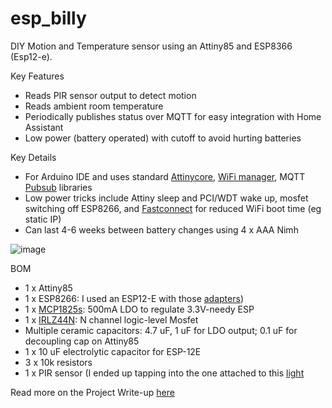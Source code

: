 # esp_billy
DIY Motion and Temperature sensor using an Attiny85 and ESP8366 (Esp12-e).


Key Features
 - Reads PIR sensor output to detect motion
 - Reads ambient room temperature
 - Periodically publishes status over MQTT for easy integration with Home Assistant
 - Low power (battery operated) with cutoff to avoid hurting batteries

Key Details
 - For Arduino IDE and uses standard [Attinycore](https://github.com/SpenceKonde/ATTinyCore), [WiFi manager](https://github.com/tzapu/WiFiManager), MQTT [Pubsub](https://github.com/knolleary/pubsubclient) libraries
 - Low power tricks include Attiny sleep and PCI/WDT wake up, mosfet switching off ESP8266, and [Fastconnect](https://github.com/tzapu/WiFiManager/issues/1342) for reduced WiFi boot time (eg static IP)
 - Can last 4-6 weeks between battery changes using 4 x AAA Nimh

![image](https://github.com/smashteevee/esp_billy/assets/59382083/c5cd4e8d-7e6d-477a-ae7d-e48e43ca56c4)



BOM
  - 1 x Attiny85
  - 1 x ESP8266: I used an ESP12-E with those [adapters](https://www.iot-experiments.com/fashing-the-esp12e-with-the-breadboard-adapter/))
  - 1 x [MCP1825s](https://www.microchip.com/en-us/product/mcp1825s): 500mA LDO to regulate 3.3V-needy ESP
  - 1 x [IRLZ44N](https://www.infineon.com/cms/en/product/power/mosfet/n-channel/irlz44n/): N channel logic-level Mosfet
  - Multiple ceramic capacitors: 4.7 uF, 1 uF for LDO output; 0.1 uF for decoupling cap on Attiny85
  - 1 x 10 uF electrolytic capacitor for ESP-12E
  - 3 x 10k resistors
  - 1 x PIR sensor (I ended up tapping into the one attached to this [light](https://www.amazon.com/Transolid-SA9030HDALWH-Battery-Operated-Aluminum/dp/B01BBMF8R0)

Read more on the Project Write-up [here](https://www.nyctinker.com/post/attiny85-projects-diy-wireless-room-sensor)
